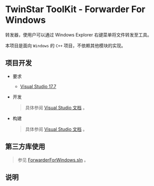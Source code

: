 # TwinStar ToolKit - Forwarder For Windows

转发器，使用户可以通过 Windows Explorer 右键菜单将文件转发至工具。

本项目是面向 `Windows` 的 `C++` 项目，不依赖其他模块的实现。

## 项目开发

* 要求
	
	* [Visual Studio 17.7](https://visualstudio.microsoft.com/downloads/)

* 开发
	
	> 具体参阅 [Visual Studio 文档](https://visualstudio.microsoft.com/vs/getting-started) 。

* 构建
	
	> 具体参阅 [Visual Studio 文档](https://visualstudio.microsoft.com/vs/getting-started) 。

## 第三方库使用

> 参见 [ForwarderForWindows.sln](./ForwarderForWindows.sln) 。

## 说明
